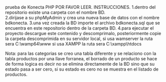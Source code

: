 prueba de Konecta PHP
POR FAVOR LEER.
INSTRUCCIONES.
1.dentro del repositorio existe una carpeta con el nombre BD.    
2.dirijase a su phpMyAdmin y crea una nueva base de datos con el nombre bdkonecta.
3.una vez creada la BD importe el archivo bdkonecta.sql que se encuentra en este repositorio dentro de la carpeta BD.
4.para ejecutar el proyecto descargue este contenido y descomprimalo, posteriormente copie la carpeta descomprimida en su servidor local, si usa wamserver la ruta sera C:\wamp64\www si usa XAMPP la ruta sera C:\xampp\htdocs

Nota: para las categorias se creo una tabla diferente y se relaciono con la tabla productos por una llave forranea, el borrado de un producto se hace de forma logica es decir no se elimina directamente de la BD sino que su estado pasa a ser cero, si su estado es cero no se muestra en el listado de productos.
